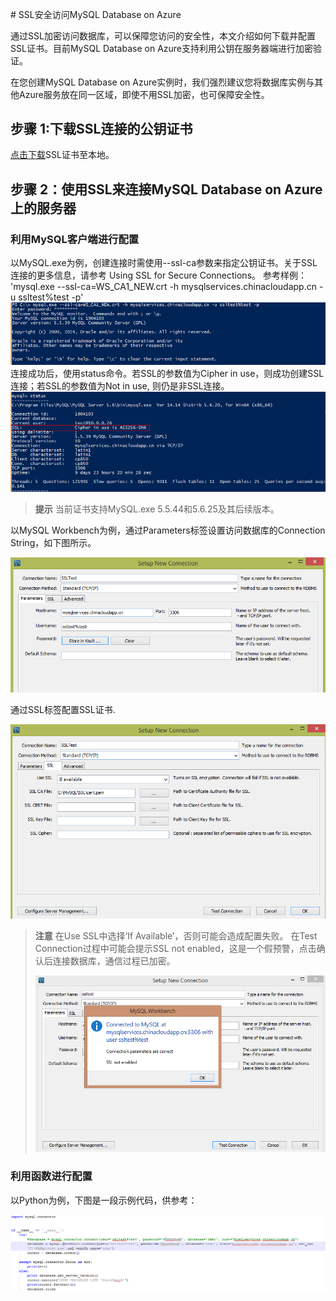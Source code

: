 <properties linkid="" urlDisplayName="" pageTitle="如何使用SSL访问MySQL Database on Azure- Azure 微软云" metaKeywords="Azure 云，技术文档，文档与资源，MySQL,数据库，连接池，connection pool, Azure MySQL, MySQL PaaS,Azure MySQL PaaS, Azure MySQL Service, Azure RDS" description="
通过SSL加密访问数据库，可以保障您访问的安全性，本文介绍如何下载并配置SSL证书。目前MySQL Database on Azure支持利用公钥在服务器端进行加密验证。" metaCanonical="" services="MySQL" documentationCenter="Services" title="" authors="" solutions="" manager="" editor="" />

<tags ms.service="mysql" ms.date="" wacn.date="07/27/2015"/>
# SSL安全访问MySQL Database on Azure<sup style="color: #a5ce00; font-weight: bold; text-transform: uppercase; font-family: '微软雅黑'; font-size: 20px;" class="wa-previewTag"></sup>


通过SSL加密访问数据库，可以保障您访问的安全性，本文介绍如何下载并配置SSL证书。目前MySQL Database on Azure支持利用公钥在服务器端进行加密验证。

在您创建MySQL Database on Azure实例时，我们强烈建议您将数据库实例与其他Azure服务放在同一区域，即使不用SSL加密，也可保障安全性。


## 步骤 1:下载SSL连接的公钥证书
[点击下载](https://www.wosign.com/root/WS_CA1_NEW.crt)SSL证书至本地。

## 步骤 2：使用SSL来连接MySQL Database on Azure上的服务器

### 利用MySQL客户端进行配置
以MySQL.exe为例，创建连接时需使用--ssl-ca参数来指定公钥证书。关于SSL连接的更多信息，请参考 Using SSL for Secure Connections。
参考样例：
'mysql.exe --ssl-ca=WS_CA1_NEW.crt -h mysqlservices.chinacloudapp.cn -u ssltest%test -p'
![mysql.exe访问数据库][1]
连接成功后，使用status命令。若SSL的参数值为Cipher in use，则成功创建SSL连接；若SSL的参数值为Not in use, 则仍是非SSL连接。
![验证][6]

>**提示** 当前证书支持MySQL.exe 5.5.44和5.6.25及其后续版本。

以MySQL Workbench为例，通过Parameters标签设置访问数据库的Connection String，如下图所示。

![配置connection string][2]

通过SSL标签配置SSL证书.

![配置SSL证书][3]

>**注意** 在Use SSL中选择‘If Available’，否则可能会造成配置失败。 在Test Connection过程中可能会提示SSL not enabled，这是一个假预警，点击确认后连接数据库，通信过程已加密。
>
>![errormessage][4]
>

### 利用函数进行配置
以Python为例，下图是一段示例代码，供参考：

![python SSL访问][5]



<!--Image references-->

[1]: ./media/mysql-database-ssl-connection/ssl-001.png
[2]: ./media/mysql-database-ssl-connection/ssl-002.png
[3]: ./media/mysql-database-ssl-connection/ssl-003.png
[4]: ./media/mysql-database-ssl-connection/ssl-004.png
[5]: ./media/mysql-database-ssl-connection/ssl-005.png
[6]: ./media/mysql-database-ssl-connection/ssl-006.png
